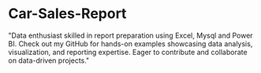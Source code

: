 # Car-Sales-Report
"Data enthusiast skilled in report preparation using Excel, Mysql and Power BI. Check out my GitHub for hands-on examples showcasing data analysis, visualization, and reporting expertise. Eager to contribute and collaborate on data-driven projects."
